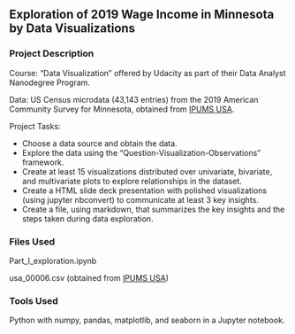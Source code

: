 ## Exploration of 2019 Wage Income in Minnesota by Data Visualizations

### Project Description

Course: “Data Visualization” offered by Udacity as part of their Data Analyst Nanodegree Program.

Data:  US Census microdata (43,143 entries) from the 2019 American Community Survey for Minnesota, obtained from [IPUMS USA](https://usa.ipums.org/usa/index.shtml).

Project Tasks:  

- Choose a data source and obtain the data.
- Explore the data using the “Question-Visualization-Observations” framework.
- Create at least 15 visualizations distributed over univariate, bivariate, and multivariate plots to explore relationships in the dataset.
- Create a HTML slide deck presentation with polished visualizations (using jupyter nbconvert) to communicate at least 3 key insights.
- Create a file, using markdown, that summarizes the key insights and the steps taken during data exploration.

### Files Used

Part_I_exploration.ipynb

usa_00006.csv   (obtained from [IPUMS USA](https://usa.ipums.org/usa/index.shtml))

### Tools Used

Python with numpy, pandas, matplotlib, and seaborn in a Jupyter notebook.